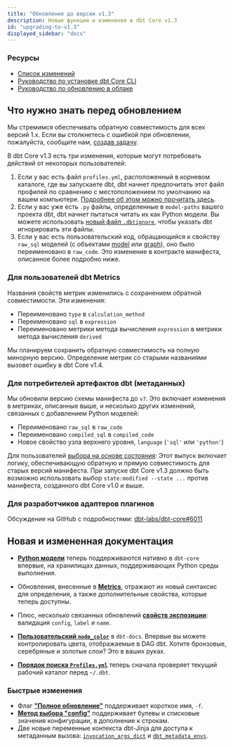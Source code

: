 ```yaml
---
title: "Обновление до версии v1.3"
description: Новые функции и изменения в dbt Core v1.3
id: "upgrading-to-v1.3"
displayed_sidebar: "docs"
---
```


### Ресурсы

- [Список изменений](https://github.com/dbt-labs/dbt-core/blob/1.3.latest/CHANGELOG.md)
- [Руководство по установке dbt Core CLI](/docs/core/installation-overview)
- [Руководство по обновлению в облаке](/docs/dbt-versions/upgrade-dbt-version-in-cloud)

## Что нужно знать перед обновлением

Мы стремимся обеспечивать обратную совместимость для всех версий 1.x. Если вы столкнетесь с ошибкой при обновлении, пожалуйста, сообщите нам, [создав задачу](https://github.com/dbt-labs/dbt-core/issues/new).

В dbt Core v1.3 есть три изменения, которые могут потребовать действий от некоторых пользователей:
1. Если у вас есть файл `profiles.yml`, расположенный в корневом каталоге, где вы запускаете dbt, dbt начнет предпочитать этот файл профилей по сравнению с местоположением по умолчанию на вашем компьютере. [Подробнее об этом можно прочитать здесь](/docs/core/connect-data-platform/connection-profiles#advanced-customizing-a-profile-directory).
2. Если у вас уже есть `.py` файлы, определенные в `model-paths` вашего проекта dbt, dbt начнет пытаться читать их как Python модели. Вы можете использовать [новый файл `.dbtignore`](/reference/dbtignore), чтобы указать dbt игнорировать эти файлы.
3. Если у вас есть пользовательский код, обращающийся к свойству `raw_sql` моделей (с объектами [model](/reference/dbt-jinja-functions/model) или [graph](/reference/dbt-jinja-functions/graph)), оно было переименовано в `raw_code`. Это изменение в контракте манифеста, описанное более подробно ниже.

### Для пользователей dbt Metrics

Названия свойств метрик изменились с сохранением обратной совместимости. Эти изменения:
- Переименовано `type` в `calculation_method`
- Переименовано `sql` в `expression`
- Переименовано метрики метода вычисления `expression` в метрики метода вычисления `derived`

Мы планируем сохранить обратную совместимость на полную минорную версию. Определение метрик со старыми названиями вызовет ошибку в dbt Core v1.4.

### Для потребителей артефактов dbt (метаданных)

Мы обновили версию схемы манифеста до `v7`. Это включает изменения в метриках, описанные выше, и несколько других изменений, связанных с добавлением Python моделей:
- Переименовано `raw_sql` в `raw_code`
- Переименовано `compiled_sql` в `compiled_code`
- Новое свойство узла верхнего уровня, `language` (`'sql'` или `'python'`)

Для пользователей [выбора на основе состояния](/reference/node-selection/syntax#about-node-selection): Этот выпуск включает логику, обеспечивающую обратную и прямую совместимость для старых версий манифеста. При запуске dbt Core v1.3 должно быть возможно использовать выбор `state:modified --state ...` против манифеста, созданного dbt Core v1.0 и выше.

### Для разработчиков адаптеров плагинов

Обсуждение на GitHub с подробностями: [dbt-labs/dbt-core#6011](https://github.com/dbt-labs/dbt-core/discussions/6011)

## Новая и измененная документация

- **[Python модели](/docs/build/python-models)** теперь поддерживаются нативно в `dbt-core` впервые, на хранилищах данных, поддерживающих Python среды выполнения.
- Обновления, внесенные в **[Metrics](/docs/build/build-metrics-intro)**, отражают их новый синтаксис для определения, а также дополнительные свойства, которые теперь доступны.
- Плюс, несколько связанных обновлений **[свойств экспозиции](/reference/exposure-properties)**: валидация `config`, `label` и `name`.

- **[Пользовательский `node_color`](/reference/resource-configs/docs.md)** в `dbt-docs`. Впервые вы можете контролировать цвета, отображаемые в DAG dbt. Хотите бронзовые, серебряные и золотые слои? Это в ваших руках.
- **[Порядок поиска `Profiles.yml`](/docs/core/connect-data-platform/connection-profiles#advanced-customizing-a-profile-directory)** теперь сначала проверяет текущий рабочий каталог перед `~/.dbt`.

### Быстрые изменения
- Флаг **["Полное обновление"](/reference/resource-configs/full_refresh)** поддерживает короткое имя, `-f`.
- **[Метод выбора "config"](/reference/node-selection/methods#config)** поддерживает булевы и списковые значения конфигурации, в дополнение к строкам.
- Две новые переменные контекста dbt-Jinja для доступа к метаданным вызова: [`invocation_args_dict`](/reference/dbt-jinja-functions/flags#invocation_args_dict) и [`dbt_metadata_envs`](/reference/dbt-jinja-functions/env_var#custom-metadata).